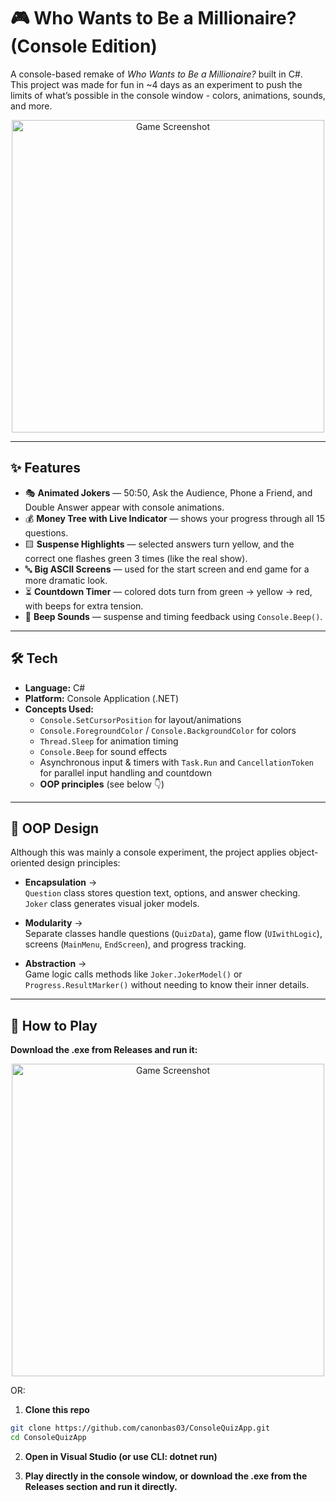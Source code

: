 # 🎮 Who Wants to Be a Millionaire? (Console Edition)

A console-based remake of *Who Wants to Be a Millionaire?* built in C#.  
This project was made for fun in ~4 days as an experiment to push the limits of what’s possible in the console window - colors, animations, sounds, and more.

<p align="center">
  <img src="https://github.com/user-attachments/assets/f3c61c64-fb24-405a-b1ba-3b8eb247b45f" alt="Game Screenshot" width="500"/>
</p>


---

## ✨ Features

- 🎭 **Animated Jokers** — 50:50, Ask the Audience, Phone a Friend, and Double Answer appear with console animations.  
- 💰 **Money Tree with Live Indicator** — shows your progress through all 15 questions.  
- 🟨 **Suspense Highlights** — selected answers turn yellow, and the correct one flashes green 3 times (like the real show).  
- 🔤 **Big ASCII Screens** — used for the start screen and end game for a more dramatic look.  
- ⏳ **Countdown Timer** — colored dots turn from green → yellow → red, with beeps for extra tension.  
- 🎵 **Beep Sounds** — suspense and timing feedback using `Console.Beep()`.

---

## 🛠️ Tech

- **Language:** C#  
- **Platform:** Console Application (.NET)  
- **Concepts Used:**  
  - `Console.SetCursorPosition` for layout/animations  
  - `Console.ForegroundColor` / `Console.BackgroundColor` for colors  
  - `Thread.Sleep` for animation timing  
  - `Console.Beep` for sound effects  
  - Asynchronous input & timers with `Task.Run` and `CancellationToken` for parallel input handling and countdown  
  - **OOP principles** (see below 👇)

---

## 🧩 OOP Design

Although this was mainly a console experiment, the project applies object-oriented design principles:

- **Encapsulation** →  
  `Question` class stores question text, options, and answer checking.  
  `Joker` class generates visual joker models.

- **Modularity** →  
  Separate classes handle questions (`QuizData`), game flow (`UIwithLogic`), screens (`MainMenu`, `EndScreen`), and progress tracking.

- **Abstraction** →  
  Game logic calls methods like `Joker.JokerModel()` or `Progress.ResultMarker()` without needing to know their inner details.

---

## 🚀 How to Play

**Download the .exe from Releases and run it:**

<p align="center">
  <img src="https://github.com/user-attachments/assets/4045b7f4-25bc-4ff7-9a7a-221f341c85d3" alt="Game Screenshot" width="500"/>
</p>
OR:

1. **Clone this repo**  

```bash
git clone https://github.com/canonbas03/ConsoleQuizApp.git
cd ConsoleQuizApp
```
2. **Open in Visual Studio (or use CLI: dotnet run)**

3. **Play directly in the console window, or download the .exe from the Releases
 section and run it directly.**
